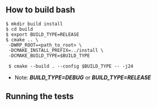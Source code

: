 ## How to build bash
```
$ mkdir build install
$ cd build
$ export BUILD_TYPE=RELEASE
$ cmake .. \
 -DWRP_ROOT=<path_to_root> \
 -DCMAKE_INSTALL_PREFIX=../install \
 -DCMAKE_BUILD_TYPE=$BUILD_TYPE

 $ cmake --build . --config $BUILD_TYPE -- -j24
```
 * Note: ***BUILD_TYPE=DEBUG*** or ***BUILD_TYPE=RELEASE***

## Running the tests

